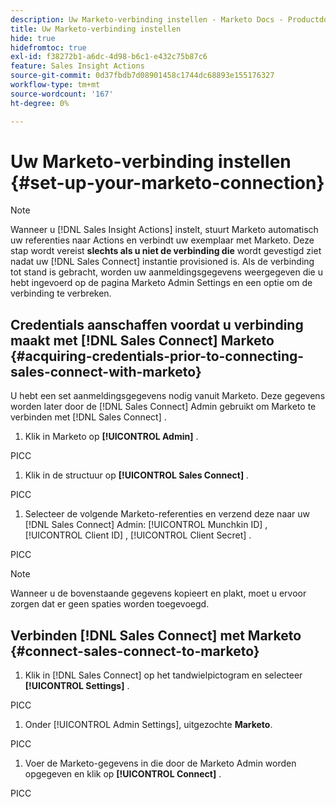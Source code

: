 ```yaml
---
description: Uw Marketo-verbinding instellen - Marketo Docs - Productdocumentatie
title: Uw Marketo-verbinding instellen
hide: true
hidefromtoc: true
exl-id: f38272b1-a6dc-4d98-b6c1-e432c75b87c6
feature: Sales Insight Actions
source-git-commit: 0d37fbdb7d08901458c1744dc68893e155176327
workflow-type: tm+mt
source-wordcount: '167'
ht-degree: 0%

---
```


# Uw Marketo-verbinding instellen {#set-up-your-marketo-connection}

>[!NOTE]
>
>Wanneer u [!DNL Sales Insight Actions] instelt, stuurt Marketo automatisch uw referenties naar Actions en verbindt uw exemplaar met Marketo. Deze stap wordt vereist **slechts als u niet de verbinding die** wordt gevestigd ziet nadat uw [!DNL Sales Connect] instantie provisioned is. Als de verbinding tot stand is gebracht, worden uw aanmeldingsgegevens weergegeven die u hebt ingevoerd op de pagina Marketo Admin Settings en een optie om de verbinding te verbreken.

## Credentials aanschaffen voordat u verbinding maakt met [!DNL Sales Connect] Marketo {#acquiring-credentials-prior-to-connecting-sales-connect-with-marketo}

U hebt een set aanmeldingsgegevens nodig vanuit Marketo. Deze gegevens worden later door de [!DNL Sales Connect] Admin gebruikt om Marketo te verbinden met [!DNL Sales Connect] .

1. Klik in Marketo op **[!UICONTROL Admin]** .

PICC

1. Klik in de structuur op **[!UICONTROL Sales Connect]** .

PICC

1. Selecteer de volgende Marketo-referenties en verzend deze naar uw [!DNL Sales Connect] Admin: [!UICONTROL Munchkin ID] , [!UICONTROL Client ID] , [!UICONTROL Client Secret] .

PICC

>[!NOTE]
>
>Wanneer u de bovenstaande gegevens kopieert en plakt, moet u ervoor zorgen dat er geen spaties worden toegevoegd.

## Verbinden [!DNL Sales Connect] met Marketo {#connect-sales-connect-to-marketo}

1. Klik in [!DNL Sales Connect] op het tandwielpictogram en selecteer **[!UICONTROL Settings]** .

PICC

1. Onder [!UICONTROL Admin Settings], uitgezochte **Marketo**.

PICC

1. Voer de Marketo-gegevens in die door de Marketo Admin worden opgegeven en klik op **[!UICONTROL Connect]** .

PICC
